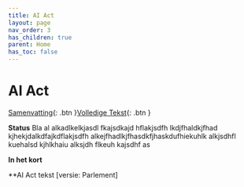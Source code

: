```yaml
---
title: AI Act
layout: page
nav_order: 3
has_children: true
parent: Home
has_toc: false
---
```

# AI Act 
<span class="fs-2">[Samenvatting](https://just-the-docs.com){: .btn }</span><span class="fs-2">[Volledige Tekst](aiact){: .btn }</span>

**Status** Bla al alkadlkelkjasdl fkajsdkajd hflakjsdfh lkdjfhaldkjfhad kjhekjdalkdfajkdflakjsdfh alkejfhadlkjfhasdkfjhaskdufhiekuhlk alkjsdhfl kuehalsd kjhlkhaiu alksjdh flkeuh kajsdhf as

**In het kort**

**AI Act tekst [versie: Parlement]